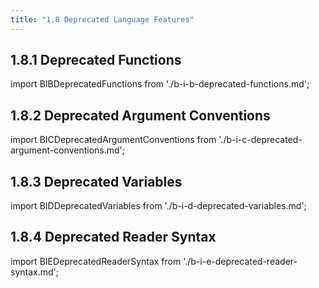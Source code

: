 ```yaml
---
title: "1.8 Deprecated Language Features"
---
```


## 1.8.1 Deprecated Functions

import BIBDeprecatedFunctions from './b-i-b-deprecated-functions.md';
<BIBDeprecatedFunctions />
## 1.8.2 Deprecated Argument Conventions

import BICDeprecatedArgumentConventions from './b-i-c-deprecated-argument-conventions.md';
<BICDeprecatedArgumentConventions />
## 1.8.3 Deprecated Variables

import BIDDeprecatedVariables from './b-i-d-deprecated-variables.md';
<BIDDeprecatedVariables />
## 1.8.4 Deprecated Reader Syntax

import BIEDeprecatedReaderSyntax from './b-i-e-deprecated-reader-syntax.md';
<BIEDeprecatedReaderSyntax />
